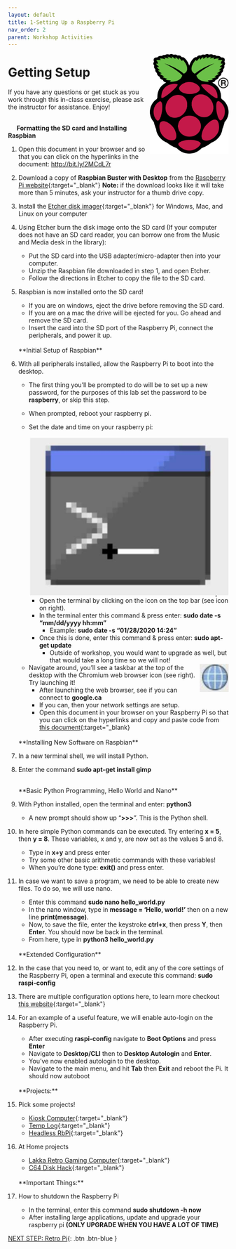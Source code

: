 ```yaml
---
layout: default
title: 1-Setting Up a Raspberry Pi
nav_order: 2
parent: Workshop Activities
---
```


<img src="images/logo.png" alt="logo" style="float:right;width:180px;">

# Getting Setup

If you have any questions or get stuck as you work through this in-class exercise, please ask the instructor for assistance. Enjoy!

<br>&nbsp;&nbsp;&nbsp;&nbsp;&nbsp;**Formatting the SD card and Installing Raspbian**

1.  Open this document in your browser and so that you can click on the hyperlinks in the document:  http://bit.ly/2MCdL7r
2.  Download a copy of **Raspbian Buster with Desktop** from the [Raspberry Pi website](https://www.raspberrypi.org/downloads/raspbian/){:target="_blank"}  **Note:** if the download looks like it will take more than 5 minutes, ask your instructor for a thumb drive copy.
3.  Install the [Etcher disk imager](https://www.balena.io/etcher/){:target="_blank"} for Windows, Mac, and Linux on your computer
4.  Using Etcher burn the disk image onto the SD card (If your computer does not have an SD card reader, you can borrow one from the Music and Media desk in the library):
    -   Put the SD card into the USB adapter/micro-adapter then into your computer.
    -   Unzip the Raspbian file downloaded in step 1, and open Etcher.
    -   Follow the directions in Etcher to copy the file to the SD card.
5.  Raspbian is now installed onto the SD card!
    -   If you are on windows, eject the drive before removing the SD card.
    -   If you are on a mac the drive will be ejected for you. Go ahead and remove the SD card.
    -   Insert the card into the SD port of the Raspberry Pi, connect the peripherals, and power it up.

    <br>
    **Initial Setup of Raspbian**
    
6.  With all peripherals installed, allow the Raspberry Pi to boot into the desktop.
    -   The first thing you’ll be prompted to do will be to set up a new password, for the purposes of this lab set the password to be **raspberry**, or skip this step.
    -   When prompted, reboot your raspberry pi.
    -   Set the date and time on your raspberry pi:
        
        <img src="images/act-1/command-line-logo.png" alt="console icon" style="float:right;width:6;">
        
        -   Open the terminal by clicking on the icon on the top bar (see icon on right).
        -   In the terminal enter this command & press enter: **sudo date -s “mm/dd/yyyy hh:mm”**
            -   Example: **sudo date -s “01/28/2020 14:24”**
        -   Once this is done, enter this command & press enter: **sudo apt-get update**
            -   Outside of workshop, you would want to upgrade as well, but that would take a long time so we will not!
    
    <img src="images/act-1/globe-logo.png" alt="globe icon" style="float:right;width:60;">
    
    -   Navigate around, you’ll see a taskbar at the top of the desktop with the Chromium web browser icon (see right). Try launching it!
        -   After launching the web browser, see if you can connect to **google.ca**
        -   If you can, then your network settings are setup.
        -   Open this document in your browser on your Raspberry Pi so that you can click on the hyperlinks and copy and paste code from [this document](http://bit.ly/2MCdL7r){:target="_blank}

    <br>
    **Installing New Software on Raspbian**
    
7.  In a new terminal shell, we will install Python.
8.  Enter the command **sudo apt-get install gimp**
    
    <br>
    **Basic Python Programming, Hello World and Nano**
    
9.  With Python installed, open the terminal and enter: **python3**
    -   A new prompt should show up “**>>>**”. This is the Python shell.
0.  In here simple Python commands can be executed. Try entering **x = 5**, then **y = 8**. These variables, x and y, are now set as the values 5 and 8.
    -   Type in **x+y** and press enter
    -   Try some other basic arithmetic commands with these variables!
    -   When you’re done type: **exit()** and press enter.
1.  In case we want to save a program, we need to be able to create new files. To do so, we will use nano.
    -   Enter this command **sudo nano hello_world.py**
    -   In the nano window, type in **message = ‘Hello, world!’** then on a new line **print(message)**.
    -   Now, to save the file, enter the keystroke **ctrl+x**, then press **Y**, then **Enter**. You should now be back in the terminal.
    -   From here, type in **python3 hello_world.py**

    <br>
    **Extended Configuration**
    
2.  In the case that you need to, or want to, edit any of the core settings of the Raspberry Pi, open a terminal and execute this command: **sudo raspi-config**
3.  There are multiple configuration options here, to learn more checkout [this website](https://elinux.org/RPi_raspi-config){:target="_blank"}
4.  For an example of a useful feature, we will enable auto-login on the Raspberry Pi.
    -   After executing **raspi-config** navigate to **Boot Options** and press **Enter**
    -   Navigate to **Desktop/CLI** then to **Desktop Autologin** and **Enter**.
    -   You’ve now enabled autologin to the desktop.
    -   Navigate to the main menu, and hit **Tab** then **Exit** and reboot the Pi. It should now autoboot

    <br>
    **Projects:**
    
5.  Pick some projects!
    -   [Kiosk Computer](http://bit.ly/2ryOD9G){:target="_blank"}
    -   [Temp Log](http://bit.ly/38NjrnG){:target="_blank"}
    -   [Headless RbPi](http://bit.ly/3afHkoH){:target="_blank"}
6.  At Home projects
    -   [Lakka Retro Gaming Computer](http://bit.ly/33CDwL7){:target="_blank"}
    -   [C64 Disk Hack](http://bit.ly/2O7ajSP){:target="_blank"}

    <br>
    **Important Things:**
    
7.  How to shutdown the Raspberry Pi
    -   In the terminal, enter this command **sudo shutdown -h now**
    -   After installing large applications, update and upgrade your raspberry pi **(ONLY UPGRADE WHEN YOU HAVE A LOT OF TIME)**

[NEXT STEP: Retro Pi](act-2.html){: .btn .btn-blue }
